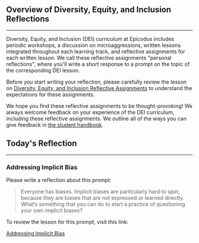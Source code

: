 ## Overview of Diversity, Equity, and Inclusion Reflections
---

Diversity, Equity, and Inclusion (DEI) curriculum at Epicodus includes periodic workshops, a discussion on microaggressions, written lessons integrated throughout each learning track, and reflective assignments for each written lesson. We call these reflective assignments "personal reflections", where you'll write a short response to a prompt on the topic of the corresponding DEI lesson. 

Before you start writing your reflection, please carefully review the lesson on [Diversity, Equity, and Inclusion Reflective Assignments](https://www.learnhowtoprogram.com/introduction-to-programming/getting-started-at-epicodus/diversity-equity-and-inclusion-reflective-assignments) to understand the expectations for these assignments.

We hope you find these reflective assignments to be thought-provoking! We always welcome feedback on your experience of the DEI curriculum, including these reflective assignments. We outline all of the ways you can give feedback in [the student handbook](https://www.learnhowtoprogram.com/introduction-to-programming/getting-started-at-epicodus/student-handbook#giving-feedback). 

## Today's Reflection
---

### Addressing Implicit Bias

Please write a reflection about this prompt:

> Everyone has biases. Implicit biases are particularly hard to spot, because they are biases that are not expressed or learned directly. What’s something that you can do to start a practice of questioning your own implicit biases? 

To review the lesson for this prompt, visit this link:

[Addressing Implicit Bias](https://www.learnhowtoprogram.com/diversity-equity-and-inclusion/dei-lessons/addressing-implicit-bias)
